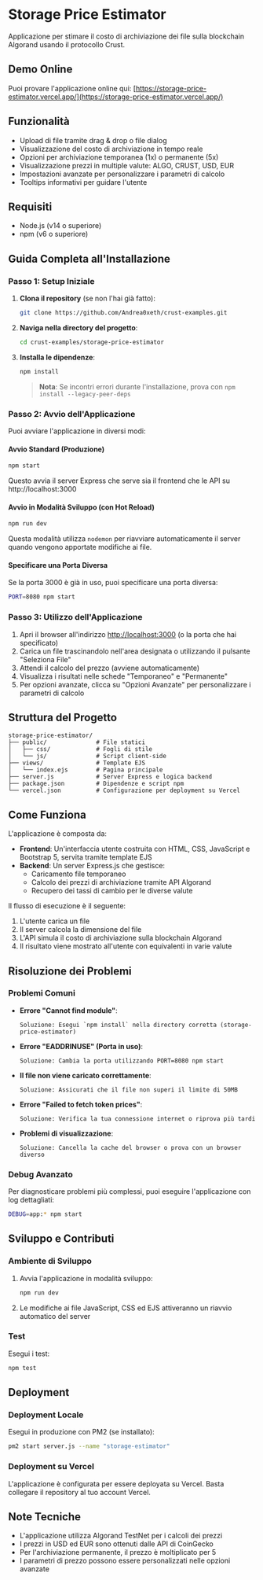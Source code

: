 # Storage Price Estimator

Applicazione per stimare il costo di archiviazione dei file sulla blockchain Algorand usando il protocollo Crust.

## Demo Online

Puoi provare l'applicazione online qui: [https://storage-price-estimator.vercel.app/](https://storage-price-estimator.vercel.app/)

## Funzionalità

- Upload di file tramite drag & drop o file dialog
- Visualizzazione del costo di archiviazione in tempo reale
- Opzioni per archiviazione temporanea (1x) o permanente (5x)
- Visualizzazione prezzi in multiple valute: ALGO, CRUST, USD, EUR
- Impostazioni avanzate per personalizzare i parametri di calcolo
- Tooltips informativi per guidare l'utente

## Requisiti

- Node.js (v14 o superiore)
- npm (v6 o superiore)

## Guida Completa all'Installazione

### Passo 1: Setup Iniziale

1. **Clona il repository** (se non l'hai già fatto):
   ```bash
   git clone https://github.com/Andrea0xeth/crust-examples.git
   ```

2. **Naviga nella directory del progetto**:
   ```bash
   cd crust-examples/storage-price-estimator
   ```

3. **Installa le dipendenze**:
   ```bash
   npm install
   ```
   
   > **Nota**: Se incontri errori durante l'installazione, prova con `npm install --legacy-peer-deps`

### Passo 2: Avvio dell'Applicazione

Puoi avviare l'applicazione in diversi modi:

#### Avvio Standard (Produzione)

```bash
npm start
```

Questo avvia il server Express che serve sia il frontend che le API su http://localhost:3000

#### Avvio in Modalità Sviluppo (con Hot Reload)

```bash
npm run dev
```

Questa modalità utilizza `nodemon` per riavviare automaticamente il server quando vengono apportate modifiche ai file.

#### Specificare una Porta Diversa

Se la porta 3000 è già in uso, puoi specificare una porta diversa:

```bash
PORT=8080 npm start
```

### Passo 3: Utilizzo dell'Applicazione

1. Apri il browser all'indirizzo [http://localhost:3000](http://localhost:3000) (o la porta che hai specificato)
2. Carica un file trascinandolo nell'area designata o utilizzando il pulsante "Seleziona File"
3. Attendi il calcolo del prezzo (avviene automaticamente)
4. Visualizza i risultati nelle schede "Temporaneo" e "Permanente"
5. Per opzioni avanzate, clicca su "Opzioni Avanzate" per personalizzare i parametri di calcolo

## Struttura del Progetto

```
storage-price-estimator/
├── public/              # File statici
│   ├── css/             # Fogli di stile
│   └── js/              # Script client-side
├── views/               # Template EJS
│   └── index.ejs        # Pagina principale
├── server.js            # Server Express e logica backend
├── package.json         # Dipendenze e script npm
└── vercel.json          # Configurazione per deployment su Vercel
```

## Come Funziona

L'applicazione è composta da:

- **Frontend**: Un'interfaccia utente costruita con HTML, CSS, JavaScript e Bootstrap 5, servita tramite template EJS
- **Backend**: Un server Express.js che gestisce:
  - Caricamento file temporaneo
  - Calcolo dei prezzi di archiviazione tramite API Algorand
  - Recupero dei tassi di cambio per le diverse valute

Il flusso di esecuzione è il seguente:

1. L'utente carica un file
2. Il server calcola la dimensione del file
3. L'API simula il costo di archiviazione sulla blockchain Algorand
4. Il risultato viene mostrato all'utente con equivalenti in varie valute

## Risoluzione dei Problemi

### Problemi Comuni

- **Errore "Cannot find module"**: 
  ```
  Soluzione: Esegui `npm install` nella directory corretta (storage-price-estimator)
  ```

- **Errore "EADDRINUSE" (Porta in uso)**:
  ```
  Soluzione: Cambia la porta utilizzando PORT=8080 npm start
  ```

- **Il file non viene caricato correttamente**:
  ```
  Soluzione: Assicurati che il file non superi il limite di 50MB
  ```

- **Errore "Failed to fetch token prices"**:
  ```
  Soluzione: Verifica la tua connessione internet o riprova più tardi
  ```

- **Problemi di visualizzazione**:
  ```
  Soluzione: Cancella la cache del browser o prova con un browser diverso
  ```

### Debug Avanzato

Per diagnosticare problemi più complessi, puoi eseguire l'applicazione con log dettagliati:

```bash
DEBUG=app:* npm start
```

## Sviluppo e Contributi

### Ambiente di Sviluppo

1. Avvia l'applicazione in modalità sviluppo:
   ```bash
   npm run dev
   ```

2. Le modifiche ai file JavaScript, CSS ed EJS attiveranno un riavvio automatico del server

### Test

Esegui i test:

```bash
npm test
```

## Deployment

### Deployment Locale

Esegui in produzione con PM2 (se installato):

```bash
pm2 start server.js --name "storage-estimator"
```

### Deployment su Vercel

L'applicazione è configurata per essere deployata su Vercel. Basta collegare il repository al tuo account Vercel.

## Note Tecniche

- L'applicazione utilizza Algorand TestNet per i calcoli dei prezzi
- I prezzi in USD ed EUR sono ottenuti dalle API di CoinGecko
- Per l'archiviazione permanente, il prezzo è moltiplicato per 5
- I parametri di prezzo possono essere personalizzati nelle opzioni avanzate 